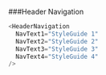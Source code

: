 ###Header Navigation

```js
<HeaderNavigation
  NavText1="StyleGuide 1"
  NavText2="StyleGuide 2"
  NavText3="StyleGuide 3"
  NavText4="StyleGuide 4"
/>
```
